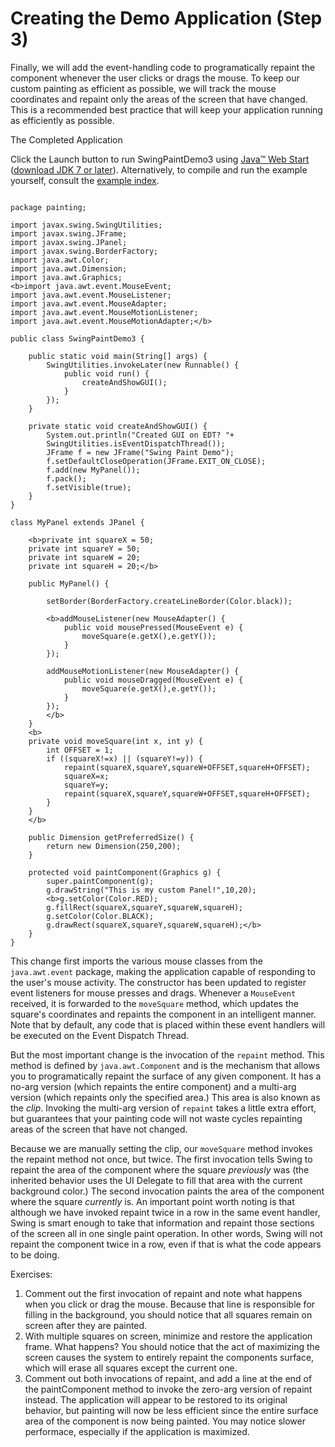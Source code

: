 
# Creating the Demo Application (Step 3)

Finally, we will add the event-handling code to programatically repaint the component whenever the user clicks or drags the mouse. To keep our custom painting as efficient as possible, we will track the mouse coordinates and repaint only the areas of the screen that have changed. This is a recommended best practice that will keep your application running as efficiently as possible.

The Completed Application

Click the Launch button to run SwingPaintDemo3 using 
[Java&#8482; Web Start](http://www.oracle.com/technetwork/java/javase/javawebstart/index.html) ([download JDK 7 or later](http://www.oracle.com/technetwork/java/javase/downloads/index.html)). Alternatively, to compile and run the example yourself, consult the [example index](../examples/painting/index.html#SwingPaintDemo3).

```

package painting;

import javax.swing.SwingUtilities;
import javax.swing.JFrame;
import javax.swing.JPanel;
import javax.swing.BorderFactory;
import java.awt.Color;
import java.awt.Dimension;
import java.awt.Graphics;
<b>import java.awt.event.MouseEvent;
import java.awt.event.MouseListener;
import java.awt.event.MouseAdapter;
import java.awt.event.MouseMotionListener;
import java.awt.event.MouseMotionAdapter;</b>

public class SwingPaintDemo3 {
    
    public static void main(String[] args) {
        SwingUtilities.invokeLater(new Runnable() {
            public void run() {
                createAndShowGUI(); 
            }
        });
    }

    private static void createAndShowGUI() {
        System.out.println("Created GUI on EDT? "+
        SwingUtilities.isEventDispatchThread());
        JFrame f = new JFrame("Swing Paint Demo");
        f.setDefaultCloseOperation(JFrame.EXIT_ON_CLOSE); 
        f.add(new MyPanel());
        f.pack();
        f.setVisible(true);
    } 
}

class MyPanel extends JPanel {

    <b>private int squareX = 50;
    private int squareY = 50;
    private int squareW = 20;
    private int squareH = 20;</b>

    public MyPanel() {

        setBorder(BorderFactory.createLineBorder(Color.black));

        <b>addMouseListener(new MouseAdapter() {
            public void mousePressed(MouseEvent e) {
                moveSquare(e.getX(),e.getY());
            }
        });

        addMouseMotionListener(new MouseAdapter() {
            public void mouseDragged(MouseEvent e) {
                moveSquare(e.getX(),e.getY());
            }
        });
        </b>
    }
    <b>
    private void moveSquare(int x, int y) {
        int OFFSET = 1;
        if ((squareX!=x) || (squareY!=y)) {
            repaint(squareX,squareY,squareW+OFFSET,squareH+OFFSET);
            squareX=x;
            squareY=y;
            repaint(squareX,squareY,squareW+OFFSET,squareH+OFFSET);
        } 
    }
    </b>

    public Dimension getPreferredSize() {
        return new Dimension(250,200);
    }
    
    protected void paintComponent(Graphics g) {
        super.paintComponent(g);       
        g.drawString("This is my custom Panel!",10,20);
        <b>g.setColor(Color.RED);
        g.fillRect(squareX,squareY,squareW,squareH);
        g.setColor(Color.BLACK);
        g.drawRect(squareX,squareY,squareW,squareH);</b>
    }  
}

```

This change first imports the various mouse classes from the `java.awt.event` package, making the application capable of responding to the user's mouse activity. The constructor has been updated to register event listeners for mouse presses and drags. Whenever a `MouseEvent` received, it is forwarded to the `moveSquare` method, which updates the square's coordinates and repaints the component in an intelligent manner. Note that by default, any code that is placed within these event handlers will be executed on the Event Dispatch Thread.

But the most important change is the invocation of the `repaint` method. This method is defined by `java.awt.Component` and is the mechanism that allows you to programatically repaint the surface of any given component. It has a no-arg version (which repaints the entire component) and a multi-arg version (which repaints only the specified area.) This area is also known as the *clip*. Invoking the multi-arg version of `repaint` takes a little extra effort, but guarantees that your painting code will not waste cycles repainting areas of the screen that have not changed.

Because we are manually setting the clip, our `moveSquare` method invokes the repaint method not once, but twice. The first invocation tells Swing to repaint the area of the component where the square *previously* was (the inherited behavior uses the UI Delegate to fill that area with the current background color.) The second invocation paints the area of the component where the square *currently* is. An important point worth noting is that although we have invoked repaint twice in a row in the same event handler, Swing is smart enough to take that information and repaint those sections of the screen all in one single paint operation. In other words, Swing will not repaint the component twice in a row, even if that is what the code appears to be doing.

Exercises:

1. Comment out the first invocation of repaint and note what happens when you click or drag the mouse. Because that line is responsible for filling in the background, you should notice that all squares remain on screen after they are painted.
1. With multiple squares on screen, minimize and restore the application frame. What happens? You should notice that the act of maximizing the screen causes the system to entirely repaint the components surface, which will erase all squares except the current one.
1. Comment out both invocations of repaint, and add a line at the end of the paintComponent method to invoke the zero-arg version of repaint instead. The application will appear to be restored to its original behavior, but painting will now be less efficient since the entire surface area of the component is now being painted. You may notice slower performace, especially if the application is maximized.
